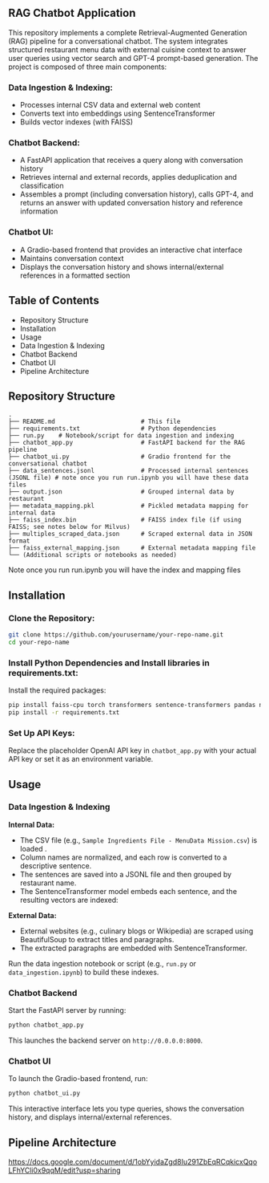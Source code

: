 ## RAG Chatbot Application

This repository implements a complete Retrieval-Augmented Generation (RAG) pipeline for a conversational chatbot. The system integrates structured restaurant menu data with external cuisine context to answer user queries using vector search and GPT-4 prompt-based generation. The project is composed of three main components:

### Data Ingestion & Indexing:
- Processes internal CSV data and external web content
- Converts text into embeddings using SentenceTransformer
- Builds vector indexes (with FAISS)

### Chatbot Backend:
- A FastAPI application that receives a query along with conversation history
- Retrieves internal and external records, applies deduplication and classification
- Assembles a prompt (including conversation history), calls GPT-4, and returns an answer with updated conversation history and reference information

### Chatbot UI:
- A Gradio-based frontend that provides an interactive chat interface
- Maintains conversation context
- Displays the conversation history and shows internal/external references in a formatted section

## Table of Contents
- Repository Structure
- Installation
- Usage
- Data Ingestion & Indexing
- Chatbot Backend
- Chatbot UI
- Pipeline Architecture


## Repository Structure
```
.
├── README.md                        # This file
├── requirements.txt                 # Python dependencies
├── run.py    # Notebook/script for data ingestion and indexing
├── chatbot_app.py                   # FastAPI backend for the RAG pipeline
├── chatbot_ui.py                    # Gradio frontend for the conversational chatbot
├── data_sentences.jsonl             # Processed internal sentences (JSONL file) # note once you run run.ipynb you will have these data files
├── output.json                      # Grouped internal data by restaurant
├── metadata_mapping.pkl             # Pickled metadata mapping for internal data
├── faiss_index.bin                  # FAISS index file (if using FAISS; see notes below for Milvus)
├── multiples_scraped_data.json      # Scraped external data in JSON format
├── faiss_external_mapping.json      # External metadata mapping file
└── (Additional scripts or notebooks as needed)
```
Note once you run run.ipynb you will have the index and mapping files

## Installation
### Clone the Repository:
```bash
git clone https://github.com/yourusername/your-repo-name.git
cd your-repo-name
```

### Install Python Dependencies and Install libraries in requirements.txt:
Install the required packages:
```bash
pip install faiss-cpu torch transformers sentence-transformers pandas numpy beautifulsoup4 scrapy fastapi uvicorn requests
pip install -r requirements.txt

```


### Set Up API Keys:
Replace the placeholder OpenAI API key in `chatbot_app.py` with your actual API key or set it as an environment variable.

## Usage
### Data Ingestion & Indexing
**Internal Data:**
- The CSV file (e.g., `Sample Ingredients File - MenuData Mission.csv`) is loaded .
- Column names are normalized, and each row is converted to a descriptive sentence.
- The sentences are saved into a JSONL file and then grouped by restaurant name.
- The SentenceTransformer model embeds each sentence, and the resulting vectors are indexed:
 
**External Data:**
- External websites (e.g., culinary blogs or Wikipedia) are scraped using BeautifulSoup to extract titles and paragraphs.
- The extracted paragraphs are embedded with SentenceTransformer.

Run the data ingestion notebook or script (e.g., `run.py` or `data_ingestion.ipynb`) to build these indexes.

### Chatbot Backend
Start the FastAPI server by running:
```bash
python chatbot_app.py
```
This launches the backend server on `http://0.0.0.0:8000`.

### Chatbot UI
To launch the Gradio-based frontend, run:
```bash
python chatbot_ui.py
```
This interactive interface lets you type queries, shows the conversation history, and displays internal/external references.

## Pipeline Architecture
https://docs.google.com/document/d/1obYyidaZgd8Iu291ZbEqRCqkicxQqoLFhYCli0x9qqM/edit?usp=sharing


